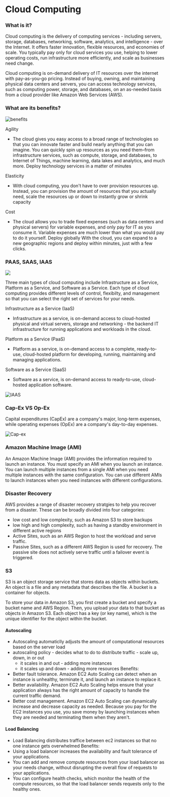 # Cloud Computing
### What is it?
Cloud computing is the delivery of computing services - including servers, storage, databases, networking, software, analytics, and intelligence - over the Internet. It offers faster innovation, flexible resources, and economies of scale. You typically pay only for cloud services you use, helping to lower operating costs, run infrastructure more efficiently, and scale as businesses need change.

Cloud computing is on-demand delivery of IT resources over the internet with pay-as-you-go pricing. Instead of buying, owning, and maintaining physical data centers and servers, you can access technology services, such as computing power, storage, and databases, on an as-needed basis from a cloud provider like Amazon Web Services (AWS).

### What are its benefits?

![benefits](https://thinkitsolutions.com/wp-content/uploads/2019/02/Benefits-of-Cloud-Computing.png)

Agility
- The cloud gives you easy access to a broad range of technologies so that you can innovate faster and build nearly anything that you can imagine. You can quickly spin up resources as you need them–from infrastructure services, such as compute, storage, and databases, to Internet of Things, machine learning, data lakes and analytics, and much more.
Deploy technology services in a matter of minutes

Elasticity
- With cloud computing, you don't have to over provision resources up.
Instead, you can provision the amount of resources that you actually need, scale the resources up or down to instantly grow or shrink capacity

Cost
- The cloud allows you to trade fixed expenses (such as data centers and physical servers) for variable expenses, and only pay for IT as you consume it. Variable expenses are much lower than what you would pay to do it yourself.
Deploy globally
With the cloud, you can expand to a new geographic regions and deploy within minutes, just with a few clicks.


### PAAS, SAAS, IAAS

![](https://www.volico.com/wp-content/uploads/2017/08/IaaS-Saas-and-PaaS.jpg)

Three main types of cloud computing include Infrastructure as a Service, Platform as a Service, and Software as a Service. Each type of cloud computing provides different levels of control, flexibilty, and management so that you can select the right set of services for your needs.

Infrastructure as a Service (IaaS)
- Infrastructure as a service, is on-demand access to cloud-hosted physical and virtual servers, storage and networking - the backend IT infrastructure for running applications and workloads in the cloud.

Platform as a Service (PaaS)
- Platform as a service, is on-demand access to a complete, ready-to-use, cloud-hosted platform for developing, running, maintaining and managing applications.

Software as a Service (SaaS)
- Software as a service, is on-demand access to ready-to-use, cloud-hosted application software.

![IAAS](https://www.redhat.com/cms/managed-files/iaas-paas-saas-diagram3-1638x1046.png)

### Cap-Ex VS Op-Ex

Capital expenditures (CapEx) are a company's major, long-term expenses, while operating expenses (OpEx) are a company's day-to-day expenses.

![Cap-ex](https://blog.comindware.com/wp-content/uploads/2018/12/capex-vs-opex.png)

### Amazon Machine Image (AMI)
An Amazon Machine Image (AMI) provides the information required to launch an instance. You must specify an AMI when you launch an instance. You can launch multiple instances from a single AMI when you need multiple instances with the same configuration. You can use different AMIs to launch instances when you need instances with different configurations.

### Disaster Recovery
AWS provides a range of disaster recovery stratgies to help you recover from a disaster. These can be broadly divided into four categories:
- low cost and low complexity, such as Amazon S3 to store backups
- low high and high complexity, such as having a standby environment in different active regions
- Active Sites, such as an AWS Region to host the workload and serve traffic.
- Passive Sites, such as a different AWS Region is used for recovery. The passive site does not actively serve traffic until a failover event is triggered.

### S3

S3 is an object storage service that stores data as objects within buckets. An object is a file and any metadata that describes the file. A bucket is a container for objects.

To store your data in Amazon S3, you first create a bucket and specify a bucket name and AWS Region. Then, you upload your data to that bucket as objects in Amazon S3. Each object has a key (or key name), which is the unique identifier for the object within the bucket.


#### Autoscaling
- Autoscaling automaticlly adjusts the amount of computational resources based on the server load
- autoscaling policy - decides what to do to distribute traffic - scale up, down, in or out
    - it scales in and out - adding more instances
    - it scales up and down - adding more resources
Benefits:
- Better fault tolerance. Amazon EC2 Auto Scaling can detect when an instance is unhealthy, terminate it, and launch an instance to replace it. 
- Better availability. Amazon EC2 Auto Scaling helps ensure that your application always has the right amount of capacity to handle the current traffic demand.
- Better cost management. Amazon EC2 Auto Scaling can dynamically increase and decrease capacity as needed. Because you pay for the EC2 instances you use, you save money by launching instances when they are needed and terminating them when they aren't.


#### Load Balancing
- Load Balancing distributes traffice between ec2 instances so that no one instance gets overwhelmed
Benefits:
- Using a load balancer increases the availability and fault tolerance of your applications.
- You can add and remove compute resources from your load balancer as your needs change, without disrupting the overall flow of requests to your applications.
- You can configure health checks, which monitor the health of the compute resources, so that the load balancer sends requests only to the healthy ones. 